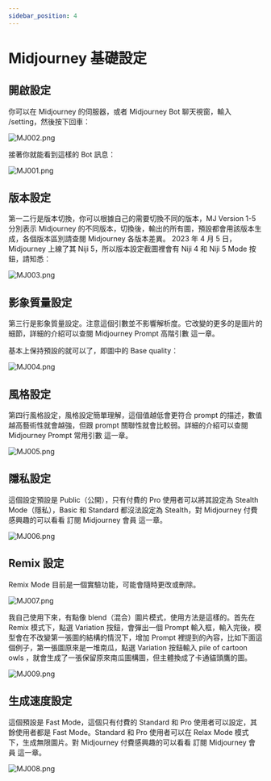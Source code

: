 ```yaml
---
sidebar_position: 4
---
```


# Midjourney 基礎設定

## 開啟設定

你可以在 Midjourney 的伺服器，或者 Midjourney Bot 聊天視窗，輸入 /setting，然後按下回車：

![MJ002.png](https://res.craft.do/user/full/d845172f-becd-4255-bf79-d722098b2d83/doc/15EA26B6-9B49-4076-B8D8-DFE53ABD52C8/96534151-4DE5-42BF-9C94-646BC2721A95_2/j6WMLAkvxzyTZzbEf1rmMpqtFtT2prUjZNnY9EXzWusz/MJ002.png)

接著你就能看到這樣的 Bot 訊息：

![MJ001.png](https://res.craft.do/user/full/d845172f-becd-4255-bf79-d722098b2d83/doc/15EA26B6-9B49-4076-B8D8-DFE53ABD52C8/6B5569D4-BAE1-412D-96D6-7584C2324E9B_2/xWwJDemGdDrzk2eLv7CpO63Kg59lRNEvxsu0FsVqHfEz/MJ001.png)

## 版本設定

第一二行是版本切換，你可以根據自己的需要切換不同的版本，MJ Version 1-5 分別表示 Midjourney 的不同版本，切換後，輸出的所有圖，預設都會用該版本生成，各個版本區別請查閱 Midjourney 各版本差異。 2023 年 4 月 5 日，Midjourney 上線了其 Niji 5，所以版本設定截圖裡會有 Niji 4 和 Niji 5 Mode 按鈕，請知悉：

![MJ003.png](https://res.craft.do/user/full/d845172f-becd-4255-bf79-d722098b2d83/doc/15EA26B6-9B49-4076-B8D8-DFE53ABD52C8/CE13A3C7-1774-4628-A294-EB7CC7D3A2DC_2/8diQnpcPGNZn0qdxcSLm6L3GXmaPMJ2BSydE4tE4zZQz/MJ003.png)

## 影象質量設定

第三行是影象質量設定。注意這個引數並不影響解析度。它改變的更多的是圖片的細節，詳細的介紹可以查閱 Midjourney Prompt 高階引數 這一章。

基本上保持預設的就可以了，即圖中的 Base quality：

![MJ004.png](https://res.craft.do/user/full/d845172f-becd-4255-bf79-d722098b2d83/doc/15EA26B6-9B49-4076-B8D8-DFE53ABD52C8/AEBF1130-CAC2-4572-8F3E-8CB05B0485ED_2/5j83pIj8QVQSQwiBCLl5V0wkR4DF3N60yctleHPxJ9oz/MJ004.png)

## 風格設定

第四行風格設定，風格設定簡單理解，這個值越低會更符合 prompt 的描述，數值越高藝術性就會越強，但跟 prompt 關聯性就會比較弱。詳細的介紹可以查閱 Midjourney Prompt 常用引數 這一章。

![MJ005.png](https://res.craft.do/user/full/d845172f-becd-4255-bf79-d722098b2d83/doc/15EA26B6-9B49-4076-B8D8-DFE53ABD52C8/66323141-6050-4DC1-96B8-F2729C1820FD_2/T7y8596xDP36aHSLIZxQTR1qOMdcI5IFKZ3HVeTMkJwz/MJ005.png)

## 隱私設定

這個設定預設是 Public（公開），只有付費的 Pro 使用者可以將其設定為 Stealth Mode（隱私），Basic 和 Standard 都沒法設定為 Stealth，對 Midjourney 付費感興趣的可以看看 訂閱 Midjourney 會員 這一章。

![MJ006.png](https://res.craft.do/user/full/d845172f-becd-4255-bf79-d722098b2d83/doc/15EA26B6-9B49-4076-B8D8-DFE53ABD52C8/3A48B75C-7598-4A6E-ABB0-5BFF8648467D_2/iCl5mmYv464AiQExMPqjgyxDa0FeoHdV88wk22naXzoz/MJ006.png)

## Remix 設定

Remix Mode 目前是一個實驗功能，可能會隨時更改或刪除。

![MJ007.png](https://res.craft.do/user/full/d845172f-becd-4255-bf79-d722098b2d83/doc/15EA26B6-9B49-4076-B8D8-DFE53ABD52C8/1E344F64-0BE2-4754-84BE-132EC3CF6E36_2/RJZ1STPZgasfCFb6xXJorNItZ4M9Aerxq8kHsjXsNyYz/MJ007.png)

我自己使用下來，有點像 blend（混合）圖片模式，使用方法是這樣的。首先在 Remix 模式下，點選 Variation 按鈕，會彈出一個 Prompt 輸入框，輸入完後，模型會在不改變第一張圖的結構的情況下，增加 Prompt 裡提到的內容，比如下面這個例子，第一張圖原來是一堆南瓜，點選 Variation 按鈕輸入 pile of cartoon owls ，就會生成了一張保留原來南瓜圖構圖，但主體換成了卡通貓頭鷹的圖。

![MJ009.png](https://res.craft.do/user/full/d845172f-becd-4255-bf79-d722098b2d83/doc/15EA26B6-9B49-4076-B8D8-DFE53ABD52C8/49DE1F97-F68C-419E-B97A-CDB021F1465A_2/o5PDOmhOdoNDZ2syL8q1CowfD837IPOjrNCMXgjVsGEz/MJ009.png)

## 生成速度設定

這個預設是 Fast Mode，這個只有付費的 Standard 和 Pro 使用者可以設定，其餘使用者都是 Fast Mode。Standard 和 Pro 使用者可以在 Relax Mode 模式下，生成無限圖片。對 Midjourney 付費感興趣的可以看看 訂閱 Midjourney 會員 這一章。

![MJ008.png](https://res.craft.do/user/full/d845172f-becd-4255-bf79-d722098b2d83/doc/15EA26B6-9B49-4076-B8D8-DFE53ABD52C8/46AE64FB-CB90-4486-ABCE-54FDF8DB567A_2/W59qIjpUobNWkbCtlUIdEMckl7axyXKCBUlAiDEmXLgz/MJ008.png)

